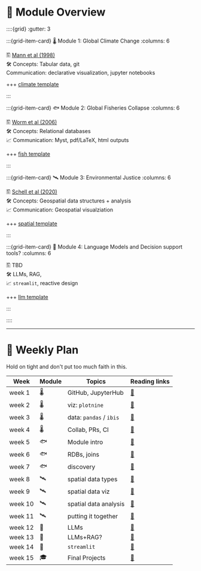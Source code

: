 # 🧰 Module Overview


::::{grid}
:gutter: 3

:::{grid-item-card} 🌡 Module 1: Global Climate Change
:columns: 6

🖺 [Mann et al (1998)](https://doi.org/10.1038/33859)  
🛠 Concepts: Tabular data, git  
 Communication: declarative visualization, jupyter notebooks

+++
<a href="https://github.com/espm-157/climate-python-template"><i class="i-simpleicons github"></i> climate template </a>

:::

:::{grid-item-card} 🐟 Module 2: Global Fisheries Collapse
:columns: 6

🖺 [Worm et al (2006)](https://doi.org/10.1126/science.1132294)  
🛠 Concepts: Relational databases  
📈 Communication: Myst, pdf/LaTeX, html outputs  

+++
<a href="https://github.com/espm-157/fish-python-template"><i class="i-simpleicons github"></i> fish template </a>

:::

:::{grid-item-card} 🛰  Module 3: Environmental Justice
:columns: 6



🖺 [Schell et al (2020)](https://doi.org/10.1126/science.aay4497)  
🛠 Concepts: Geospatial data structures + analysis  
📈 Communication: Geospatial visualziation  

+++
<a href="https://github.com/espm-157/spatial-python-template"><i class="i-simpleicons github"></i> spatial template </a>

:::

:::{grid-item-card} 🤖 Module 4: Language Models and Decision support tools?
:columns: 6

🖺 TBD  
🛠 LLMs, RAG,  
📈 `streamlit`, reactive design  

+++
<a href="https://github.com/espm-157/llm-python-template"><i class="i-simpleicons github"></i> llm template </a>


:::


::::


---



# 📅 Weekly Plan

Hold on tight and don't put too much faith in this.


Week     | Module | Topics                     | Reading links
---------|--------|----------------------------|-------------------------
week 1   |    🌡   | GitHub, JupyterHub         | [📖](/reading/01-github-jupyter/)
week 2   |    🌡   | viz: `plotnine`             | [📖](/reading/02-visualization-basics/)
week 3   |    🌡   | data: `pandas` / `ibis`    | [📖](/reading/03-data-access/)
week 4   |    🌡   | Collab,  PRs, CI           | [📖](/reading/04-transform/)
week 5   |   🐟   | Module intro               | [📖](/reading/05-ibis-1/)
week 6   |   🐟   | RDBs, joins                | [📖](/reading/05-ibis-2/)
week 7   |   🐟   | discovery                  | [📖](/reading/05-ibis-3/)
week 8   |   🛰   | spatial data types         | [📖](#)
week 9   |   🛰   | spatial data viz           | [📖](#)
week 10  |   🛰   | spatial data analysis      | [📖](#)
week 11  |   🛰   | putting it together        | [📖](#)
week 12  |   🤖   | LLMs                       | [📖](#)
week 13  |   🤖   | LLMs+RAG?                  | [📖](#)
week 14  |   🤖   | `streamlit`                | [📖](#)
week 15  |   🎓   | Final Projects             | [📖](#)
